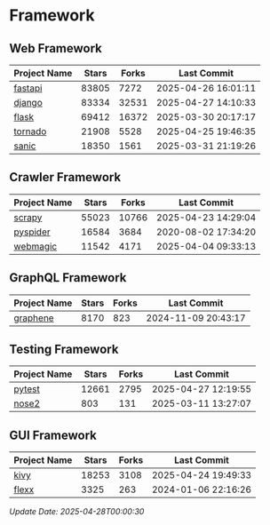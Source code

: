 # Framework

## Web Framework
| Project Name | Stars | Forks | Last Commit |
| ------------ | ----- | ----- | ----------- |
| [fastapi](https://github.com/fastapi/fastapi) | 83805 | 7272 | 2025-04-26 16:01:11 |
| [django](https://github.com/django/django) | 83334 | 32531 | 2025-04-27 14:10:33 |
| [flask](https://github.com/pallets/flask) | 69412 | 16372 | 2025-03-30 20:17:17 |
| [tornado](https://github.com/tornadoweb/tornado) | 21908 | 5528 | 2025-04-25 19:46:35 |
| [sanic](https://github.com/sanic-org/sanic) | 18350 | 1561 | 2025-03-31 21:19:26 |

## Crawler Framework
| Project Name | Stars | Forks | Last Commit |
| ------------ | ----- | ----- | ----------- |
| [scrapy](https://github.com/scrapy/scrapy) | 55023 | 10766 | 2025-04-23 14:29:04 |
| [pyspider](https://github.com/binux/pyspider) | 16584 | 3684 | 2020-08-02 17:34:20 |
| [webmagic](https://github.com/code4craft/webmagic) | 11542 | 4171 | 2025-04-04 09:33:13 |

## GraphQL Framework
| Project Name | Stars | Forks | Last Commit |
| ------------ | ----- | ----- | ----------- |
| [graphene](https://github.com/graphql-python/graphene) | 8170 | 823 | 2024-11-09 20:43:17 |

## Testing Framework
| Project Name | Stars | Forks | Last Commit |
| ------------ | ----- | ----- | ----------- |
| [pytest](https://github.com/pytest-dev/pytest) | 12661 | 2795 | 2025-04-27 12:19:55 |
| [nose2](https://github.com/nose-devs/nose2) | 803 | 131 | 2025-03-11 13:27:07 |

## GUI Framework
| Project Name | Stars | Forks | Last Commit |
| ------------ | ----- | ----- | ----------- |
| [kivy](https://github.com/kivy/kivy) | 18253 | 3108 | 2025-04-24 19:49:33 |
| [flexx](https://github.com/flexxui/flexx) | 3325 | 263 | 2024-01-06 22:16:26 |

*Update Date: 2025-04-28T00:00:30*
